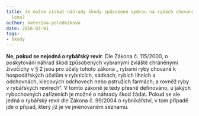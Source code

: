 ```yaml
---
title: Je možné získat náhrady škody způsobené vydrou na rybách chovaných v zatopeném
  lomu?
author: katerina-polednikova
date: 2016-03-01
tags:
- škody
---
```

**Ne, pokud se nejedná o rybářský revír**. Dle Zákona č. 115/2000, o
poskytování náhrad škod způsobených vybranými zvláště chráněnými
živočichy v § 2 jsou pro účely tohoto zákona „ rybami ryby chované k
hospodářských účelům v rybnících, sádkách, rybích líhních a
odchovnách, klecových odchovech nebo pstružích farmách; a rovněž ryby v
rybářských revírech“. V tomto zákoně je tedy přesně definováno, u jakých
rybochovných zařízeních je možné o náhrady škod žádat. Pokud se ale
jedná o rybářský revír dle Zákona č. 99/2004 o rybníkářství, v tom
případě jde o případ, který již je ve jmenovaném seznamu.

